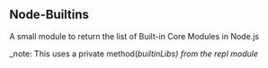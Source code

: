 ## Node-Builtins

A small module to return the list of Built-in Core Modules in Node.js

_note: This uses a private method(_builtinLibs) from the repl module_
